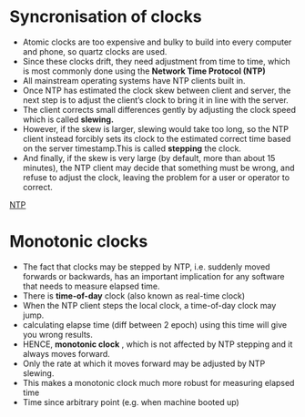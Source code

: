 # Syncronisation of clocks

- Atomic clocks are too expensive and bulky to build into every computer and phone, so quartz clocks
are used.
- Since these clocks drift, they need adjustment from time to time, which is most commonly done
using the **Network Time Protocol (NTP)**
- All mainstream operating systems have NTP clients built in.
- Once NTP has estimated the clock skew between client and server, the next step is to adjust the
client’s clock to bring it in line with the server.
- The client corrects small differences gently by adjusting the clock speed which is called **slewing.**
- However, if the skew is larger, slewing would take too long, so the NTP client instead forcibly sets its
clock to the estimated correct time based on the server timestamp.This is called **stepping** the clock.
- And finally, if the skew is very large (by default, more than about 15 minutes), the NTP client may
decide that something must be wrong, and refuse to adjust the clock, leaving the problem for a user
or operator to correct.

[NTP](ntp.png)

# Monotonic clocks

- The fact that clocks may be stepped by NTP, i.e. suddenly moved forwards or backwards, has an
important implication for any software that needs to measure elapsed time.
- There is **time-of-day** clock  (also known as real-time clock) 
- When the NTP client steps the local clock, a time-of-day clock may jump.
- calculating elapse time (diff between 2 epoch) using this time will give you wrong results.
- HENCE, **monotonic clock** , which is not affected by NTP stepping and it always moves forward.
- Only the rate at which it moves forward may be adjusted by NTP slewing.
- This makes a monotonic clock much more robust for measuring elapsed time
- Time since arbitrary point (e.g. when machine booted up)